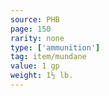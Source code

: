 ```yaml
---
source: PHB
page: 150
rarity: none
type: ['ammunition']
tag: item/mundane
value: 1 gp
weight: 1½ lb.
---
```


